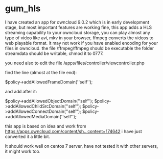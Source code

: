 # gum_hls

I have created an app for owncloud 9.0.2 which is in early development stage, but most important features are working fine,
this app adds a HLS streaming capability to your owncloud storage,
you can play almost any type of video like avi, mkv in your browser,
ffmpeg converts the videos to web playable format.
It may not work if you have enabled encoding for your files in owncloud.
the file /ffmpeg/ffmpeg should be executable
the folder streamdata should be writable, chmod it to 0777.

you need also to edit the file /apps/files/controller/viewcontroller.php

find the line (almost at the file end):

$policy->addAllowedFrameDomain('\'self\'');

and add after it:

$policy->addAllowedObjectDomain('\'self\'');
$policy->addAllowedChildSrcDomain('\'self\'');
$policy->addAllowedConnectDomain('\'self\'');
$policy->addAllowedMediaDomain('\'self\'');

this app is based on idea and work from https://apps.owncloud.com/content/sh...content=174642
i have just converted it a little bit.

It should work well on centos 7 server, have not tested it with other servers, it might work too.
